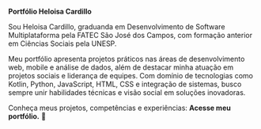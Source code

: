 **Portfólio Heloisa Cardillo**

Sou Heloisa Cardillo, graduanda em Desenvolvimento de Software Multiplataforma pela FATEC São José dos Campos, com formação anterior em Ciências Sociais pela UNESP.

Meu portfólio apresenta projetos práticos nas áreas de desenvolvimento web, mobile e análise de dados, além de destacar minha atuação em projetos sociais e liderança de equipes.
Com domínio de tecnologias como Kotlin, Python, JavaScript, HTML, CSS e integração de sistemas, busco sempre unir habilidades técnicas e visão social em soluções inovadoras.

Conheça meus projetos, competências e experiências: **Acesse meu portfólio.** 🚀
